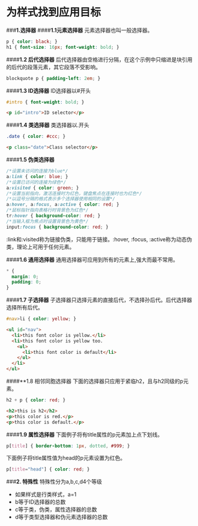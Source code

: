 # 为样式找到应用目标

###**1.选择器**
####**1.1元素选择器**
元素选择器也叫一般选择器。
```css
p { color: black; }
h1 { font-size: 16px; font-weight: bold; }
```

####**1.2 后代选择器**
后代选择器由空格进行分隔，在这个示例中只缩进是块引用的后代的段落元素，其它段落不受影响。
```css
blockquote p { padding-left: 2em; }
```

####**1.3 ID选择器**
ID选择器以#开头
```css
#intro { font-weight: bold; }
```
```html
<p id="intro">ID selector</p>
```
####**1.4 类选择器**
类选择器以.开头
```css
.date { color: #ccc; }
```
```html
<p class="date">Class selector</p>
```
####**1.5 伪类选择器**
```css
/*设置未访问的连接为blue*/
a:link { color: blue; }
/*设置已访问的连接为绿色*/
a:visited { color: green; }
/*设置当前指向，激活连接时为红色，键盘焦点在连接时也为红色*/
/*以逗号分隔的格式表示多个选择器使用相同的设置*/
a:hover, a:focus, a:active { color: red; }
/*鼠标指针指向表格行时背景色为红色*/
tr:hover { background-color: red; }
/*当输入框为焦点时设置背景色为黄色*/
input:focus { background-color: red; }
```
:link和:visited称为链接伪类，只能用于链接。:hover, :focus, :active称为动态伪类，理论上可用于任何元素。

####**1.6 通用选择器**
通用选择器可应用到所有的元素上,强大而最不常用。
```css
* {
  margin: 0;
  padding: 0;
}
```

####**1.7 子选择器**
子选择器只选择元素的直接后代，不选择孙后代。后代选择器选择所有后代。
```css
#nav>li { color: yellow; }
```
```html
<ul id="nav">
  <li>this font color is yellow.</li>
  <li>this font color is yellow too.
    <ul>
      <li>this font color is default</li>
    </ul>
  </li>
</ul>
```
####**1.8 相邻同胞选择器
下面的选择器只应用于紧临h2，且与h2同级的p元素。
```css
h2 + p { color: red; }
```
```html
<h2>this is h2</h2>
<p>this color is red.</p>
<p>this color is default.</p>
```
####**1.9 属性选择器**
下面例子将有title属性的p元素加上点下划线。
```css
p[title] { border-bottom: 1px, dotted, #999; }
```
下面例子将title属性值为head的p元素设置为红色。
```css
p[title="head"] { color: red; }
```
###**2. 特殊性**
特殊性分为a,b,c,d4个等级
* 如果样式是行类样式，a=1
* b等于ID选择器的总数
* c等于类，伪类，属性选择器的总数
* d等于类型选择器和伪元素选择器的总数

